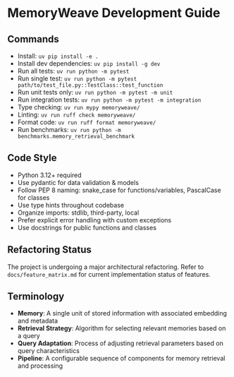 # MemoryWeave Development Guide

## Commands
- Install: `uv pip install -e .`
- Install dev dependencies: `uv pip install -g dev`
- Run all tests: `uv run python -m pytest`
- Run single test: `uv run python -m pytest path/to/test_file.py::TestClass::test_function`
- Run unit tests only: `uv run python -m pytest -m unit`
- Run integration tests: `uv run python -m pytest -m integration`
- Type checking: `uv run mypy memoryweave/`
- Linting: `uv run ruff check memoryweave/`
- Format code: `uv run ruff format memoryweave/`
- Run benchmarks: `uv run python -m benchmarks.memory_retrieval_benchmark`

## Code Style
- Python 3.12+ required
- Use pydantic for data validation & models
- Follow PEP 8 naming: snake_case for functions/variables, PascalCase for classes
- Use type hints throughout codebase
- Organize imports: stdlib, third-party, local
- Prefer explicit error handling with custom exceptions
- Use docstrings for public functions and classes

## Refactoring Status
The project is undergoing a major architectural refactoring. Refer to `docs/feature_matrix.md` for current implementation status of features.

## Terminology
- **Memory**: A single unit of stored information with associated embedding and metadata
- **Retrieval Strategy**: Algorithm for selecting relevant memories based on a query
- **Query Adaptation**: Process of adjusting retrieval parameters based on query characteristics
- **Pipeline**: A configurable sequence of components for memory retrieval and processing